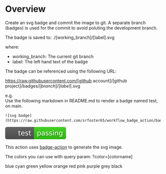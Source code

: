 # Overview

Create an svg badge and commit the image to git. A separate branch (badges) is used for the commit to avoid poluting the development branch.

The badge is saved to: ./[working_branch]/[label].svg

where:

- working_branch: The current git branch
- label: The left hand text of the badge

The badge can be referenced using the following URL:

https://raw.githubusercontent.com/[github account]/[github project]/badges/[*branch*]/[*label*].svg

e.g.  
Use the following markdown in README.md to render a badge named test, on main.

```text
![svg badge](https://raw.githubusercontent.com/srfoster65/workflow_badge_action/badges/main/test.svg)
```

![svg badge](https://raw.githubusercontent.com/srfoster65/workflow_badge_action/badges/main/test.svg)

This action uses [badge-action](https://github.com/marketplace/actions/badge-action) to generate the svg image.

The colors you can use with query param: ?color=[colorname]

blue cyan green yellow orange red pink purple grey black
